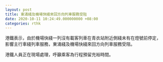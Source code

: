 ```yaml
---
layout: post
title: 東涌綫及機場快綫來回方向列車服務受阻
date: 2020-10-11 10:24:49.000000000 +08:00
categories: rthk
---
```


港鐵表示，由於機場快綫一列沒有載客列車在青衣站附近側綫未有在燈號前停定，影響主行車綫列車服務，東涌綫及機場快綫來回方向列車服務受阻。

港鐵人員正在現場處理，呼籲乘客為行程預留充裕時間。
